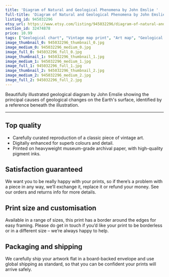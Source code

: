 ```yaml
---
title: 'Diagram of Natural and Geological Phenomena by John Emslie '
full-title: 'Diagram of Natural and Geological Phenomena by John Emslie | Scientific geographical map | Vintage wall art | Educational print'
listing_id: 945032296
etsy_url: https://www.etsy.com/listing/945032296/diagram-of-natural-and-geological?utm_source=site&utm_medium=api&utm_campaign=api
section_id: 32474878
price: 10.99
tags: ["Geological chart", "Vintage map print", "Art map", "Geological wall art", "Science gift", "Natural history", "Scientific wall art", "Geology gift", "Old map print", "Scientific drawing", "Mountains", "John Emslie", "Earth science"]
image_thumbnail_0: 945032296_thumbnail_0.jpg
image_medium_0: 945032296_medium_0.jpg
image_full_0: 945032296_full_0.jpg
image_thumbnail_1: 945032296_thumbnail_1.jpg
image_medium_1: 945032296_medium_1.jpg
image_full_1: 945032296_full_1.jpg
image_thumbnail_2: 945032296_thumbnail_2.jpg
image_medium_2: 945032296_medium_2.jpg
image_full_2: 945032296_full_2.jpg
---
```

Beautifully illustrated geological diagram by John Emslie showing the principal causes of geological changes on the Earth&#39;s surface, identified by a reference beneath the illustration.

---

## Top quality

* Carefully curated reproduction of a classic piece of vintage art.
* Digitally enhanced for superb colours and detail.
* Printed on heavyweight museum-grade archival paper, with high-quality pigment inks.

## Satisfaction guaranteed

We want you to be really happy with your prints, so if there’s a problem with a piece in any way, we’ll exchange it, replace it or refund your money. See our orders and returns info for more details. 

## Print size and customisation

Available in a range of sizes, this print has a border around the edges for easy framing. Please do get in touch if you’d like your print to be borderless or in a different size – we’re always happy to help.

## Packaging and shipping

We carefully ship your artwork flat in a board-backed envelope and use global shipping as standard, so that you can be confident your prints will arrive safely.
